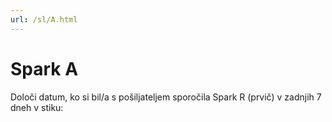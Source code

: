 ```yaml
---
url: /sl/A.html
---
```


# Spark A

Določi datum, ko si bil/a s pošiljateljem sporočila Spark R (prvič) v zadnjih 7 dneh v stiku: